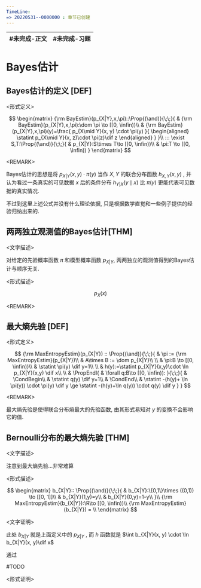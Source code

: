 ```yaml
---
TimeLine: 
=> 20220531--0000000 : 章节已创建
---
```

| #未完成-正文 | #未完成-习题 |
| ------------ | ------------ |

# Bayes估计

## Bayes估计的定义 [DEF]

\<形式定义\>

$$
\begin{matrix}
{\rm BayEstim}(p_{X|Y},x,\pi)::\Prop{(\and)}{\;\;}{
    & {\rm BayEstim}(p_{X|Y},x,\pi):\dom \pi \to [[0, \infin))\\
    & {\rm BayEstim}(p_{X|Y},x,\pi)(y)=\frac{
        p_{X\mid Y}(x, y) \cdot \pi(y)
    }{
        \begin{aligned}
            \statint p_{X\mid Y}(x, z)\cdot \pi(z)\dif z
        \end{aligned}
    }
}\\
::: \exist S,T:\Prop{(\and)}{\;\;}{
    & p_{X|Y}:S\times T\to [[0, \infin))\\
    & \pi:T \to [[0, \infin))
}
\end{matrix}
$$

\<REMARK\>

Bayes估计的思想是将 $p_{X|Y}(x,y)\cdot \pi(y)$ 当作 $X,Y$ 的联合分布函数 $h_{X,Y}(x, y)$ , 并认为看过一条真实的可见数据 $x$ 后的条件分布 $h_{Y|X}(y \mid x)$ 比 $\pi(y)$ 更能代表可见数据的真实情况. 

不过到这里上述公式并没有什么理论依据, 只是根据数学直觉和一些例子提供的经验归纳出来的. 

## 两两独立观测值的Bayes估计[THM]

\<文字描述\>

对给定的先验概率函数 $\pi$ 和模型概率函数 $p_{X|Y}$, 两两独立的观测值得到的Bayes估计与顺序无关. 

\<形式描述\>

$$
p_X(x)
$$

\<REMARK\>

## 最大熵先验 [DEF]

\<形式定义\>

$$
{\rm MaxEntropyEstim}(p_{X|Y}) :: \Prop{(\and)}{\;\;}{
    & \pi := {\rm MaxEntropyEstim}(p_{X|Y})\\
    & A\times B := \dom p_{X|Y}\\
    \\
    & \pi:B \to [[0, \infin))\\
    & \statint \pi(y) \dif y=1\\
    \\
    & h(y):=\statint p_{X|Y}(x,y)\cdot \ln p_{X|Y}(x,y) \dif x\\
    \\
    & \PropEndl{
        & \forall q:B\to [[0, \infin)):
    }{\;\;}{
        & \CondBegin\\
        & \statint q(y) \dif y=1\\
        & \CondEnd\\
        & \statint -(h(y)+ \ln \pi(y)) \cdot \pi(y) \dif y \ge \statint -(h(y)+\ln q(y)) \cdot q(y) \dif y 
    }
}
$$

\<REMARK\>

最大熵先验是使得联合分布熵最大的先验函数, 由其形式易知对 $y$ 的变换不会影响它的值. 

## Bernoulli分布的最大熵先验 [THM]

\<文字描述\>

注意到最大熵先验...非常难算

\<形式描述\>

$$
\begin{matrix}
b_{X|Y}::
\Prop{(\and)}{\;\;}{
    & b_{X|Y}:\{0,1\}\times ((0,1)) \to [[0, 1]]\\
    & b_{X|Y}(1,y)=y\\
    & b_{X|Y}(0,y)=1-y\\
}\\
{\rm MaxEntropyEstim}(b_{X|Y}):\R\to [[0, \infin))\\
{\rm MaxEntropyEstim}(b_{X|Y}) = \\
\end{matrix}
$$

\<文字证明\>

此处 $b_{X|Y}$ 就是上面定义中的 $p_{X|Y}$ , 而 $h$ 函数就是 $\int b_{X|Y}(x, y) \cdot \ln b_{X|Y}(x, y)\dif x$

通过

#TODO

\<形式证明\>

$$
$$